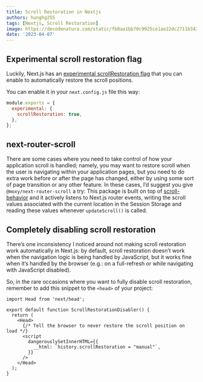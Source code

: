 ```yaml
---
title: Scroll Restoration in Nextjs
authors: hunghg255
tags: [Nextjs, Scroll Restoration]
image: https://decodenatura.com/static/fb8aa1bb70c9925ce1ae22dc2711b343/nextjs-logo.png
date: '2023-04-07'
---
```


## Experimental scroll restoration flag

Luckily, Next.js has an [experimental scrollRestoration flag](https://github.com/vercel/next.js/commit/38bd1a024cb25923d8ea15f269a7294d073684d8) that you can enable to automatically restore the scroll positions.

<!--truncate-->

You can enable it in your `next.config.js` file this way:

```js title=next.config.js
module.exports = {
  experimental: {
    scrollRestoration: true,
  },
};
```

## next-router-scroll

There are some cases where you need to take control of how your application scroll is handled; namely, you may want to restore scroll when the user is navigating within your application pages, but you need to do extra work before or after the page has changed, either by using some sort of page transition or any other feature.
In these cases, I’d suggest you give `@moxy/next-router-scroll` a try: This package is built on top of [scroll-behavior](https://www.npmjs.com/package/scroll-behavior) and it actively listens to Next.js router events, writing the scroll values associated with the current location in the Session Storage and reading these values whenever `updateScroll()` is called.

## Completely disabling scroll restoration

There’s one inconsistency I noticed around not making scroll restoration work automatically in Next.js: by default, scroll restoration doesn’t work when the navigation logic is being handled by JavaScript, but it works fine when it’s handled by the browser (e.g.: on a full-refresh or while navigating with JavaScript disabled).

So, in the rare occasions where you want to fully disable scroll restoration, remember to add this snippet to the `<head>` of your project:

```tsx
import Head from 'next/head';

export default function ScrollRestorationDisabler() {
  return (
    <Head>
      {/* Tell the browser to never restore the scroll position on load */}
      <script
        dangerouslySetInnerHTML={{
          __html: `history.scrollRestoration = "manual"`,
        }}
      />
    </Head>
  );
}
```
